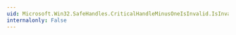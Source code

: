 ```yaml
---
uid: Microsoft.Win32.SafeHandles.CriticalHandleMinusOneIsInvalid.IsInvalid
internalonly: False
---
```

